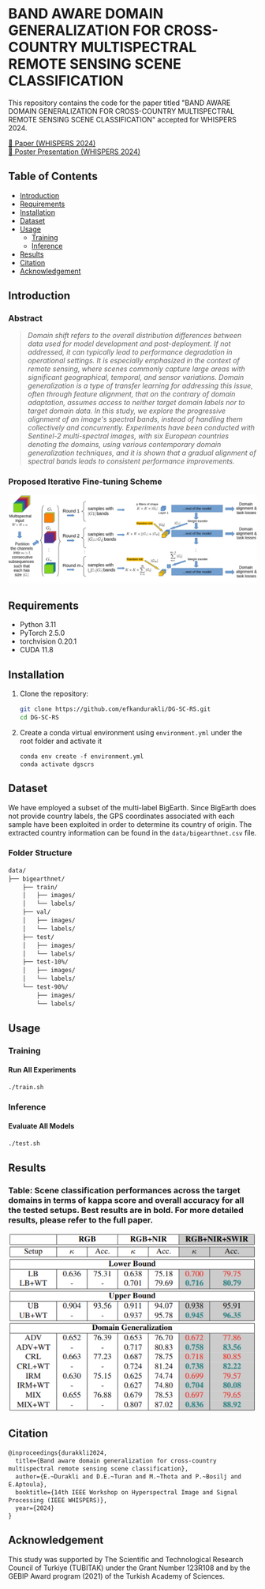 # BAND AWARE DOMAIN GENERALIZATION FOR CROSS-COUNTRY MULTISPECTRAL REMOTE SENSING SCENE CLASSIFICATION
This repository contains the code for the paper titled "BAND AWARE DOMAIN GENERALIZATION FOR CROSS-COUNTRY MULTISPECTRAL REMOTE SENSING SCENE CLASSIFICATION" accepted for WHISPERS 2024.

[📄 Paper (WHISPERS 2024)](https://drive.google.com/file/d/1a6brgiiAcjsOqDEPwXQ4skIHFmOvXZxW/view?usp=sharing)\
[📄 Poster Presentation (WHISPERS 2024)](https://drive.google.com/file/d/1smTxD6jWeBtHzfGdHrxgrp6ZHm4duMvN/view?usp=sharing)

## Table of Contents
- [Introduction](#introduction)
- [Requirements](#requirements)
- [Installation](#installation)
- [Dataset](#dataset)
- [Usage](#usage)
  - [Training](#training)
  - [Inference](#inference)
- [Results](#results)
- [Citation](#citation)
- [Acknowledgement](#acknowledgement)

## Introduction

### **Abstract** 
> *Domain shift refers to the overall distribution differences between data used for model development and post-deployment. If not addressed, it can typically lead to performance degradation in operational settings. It is especially emphasized in the context of remote sensing, where scenes commonly capture large areas with significant geographical, temporal, and sensor variations. Domain generalization is a type of transfer learning for addressing this issue, often through feature alignment, that on the contrary of domain adaptation, assumes access to neither target domain labels nor to target domain data. In this study, we explore the progressive alignment of an image's spectral bands, instead of handling them collectively and concurrently. Experiments have been conducted with Sentinel-2 multi-spectral images, with six European countries denoting the domains, using various contemporary domain generalization techniques, and it is shown that a gradual alignment of spectral bands leads to consistent performance improvements.*

### **Proposed Iterative Fine-tuning Scheme** 

![Overview](/images/design.png)

## Requirements
- Python 3.11
- PyTorch 2.5.0
- torchvision 0.20.1
- CUDA 11.8


## Installation
1. Clone the repository:
   ```bash
   git clone https://github.com/efkandurakli/DG-SC-RS.git
   cd DG-SC-RS
   ```
   
2. Create a conda virtual environment using `environment.yml` under the root folder and activate it
   ```
   conda env create -f environment.yml
   conda activate dgscrs
   ```

## Dataset

We have employed a subset of the multi-label BigEarth. Since BigEarth does not provide country labels, the GPS coordinates associated with each sample have been exploited in order to determine its country of origin. The extracted country information can be found in the `data/bigearthnet.csv` file.

### Folder Structure

```md
data/
├── bigearthnet/
    ├── train/
    │   ├── images/
    │   └── labels/
    ├── val/
    │   ├── images/
    │   └── labels/
    ├── test/
    │   ├── images/
    │   └── labels/
    ├── test-10%/
    │   ├── images/
    │   └── labels/
    └── test-90%/
        ├── images/
        └── labels/
```

## Usage

### Training

#### Run All Experiments
```
./train.sh
```
### Inference

#### Evaluate All Models
```
./test.sh
```

## Results

### Table: Scene classification performances across the target domains in terms of kappa score and overall accuracy for all the tested setups. Best results are in bold. For more detailed results, please refer to the full paper.

![Results](/images/results.png)

## Citation
```
@inproceedings{durakkli2024,
  title={Band aware domain generalization for cross-country multispectral remote sensing scene classification},
  author={E.~Durakli and D.E.~Turan and M.~Thota and P.~Bosilj and E.Aptoula},
  booktitle={14th IEEE Workshop on Hyperspectral Image and Signal Processing (IEEE WHISPERS)},
  year={2024}
}
```

## Acknowledgement

This study was supported by The Scientific and Technological Research Council of Turkiye (TUBITAK) under the Grant Number 123R108 and by the GEBIP Award program (2021) of the Turkish Academy of Sciences.
  

